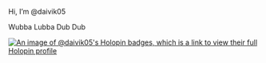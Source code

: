  Hi, I’m @daivik05
 
 Wubba Lubba Dub Dub

 
 [![An image of @daivik05's Holopin badges, which is a link to view their full Holopin profile](https://holopin.me/daivik05)](https://holopin.io/@daivik05)



<!---
daivik05/daivik05 is a ✨ special ✨ repository because its `README.md` (this file) appears on your GitHub profile.
You can click the Preview link to take a look at your changes.
--->
